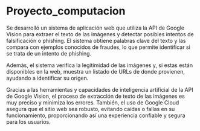 # Proyecto_computacion
Se desarrolló un sistema de aplicación web que utiliza la API de Google Vision para extraer el texto de las imágenes y detectar posibles intentos de falsificación o phishing. El sistema obtiene palabras clave del texto y las compara con ejemplos conocidos de fraudes, lo que permite identificar si se trata de un intento de phishing.

Además, el sistema verifica la legitimidad de las imágenes y, si estas están disponibles en la web, muestra un listado de URLs de donde provienen, ayudando a identificar su origen.

Gracias a las herramientas y capacidades de inteligencia artificial de la API de Google Vision, el proceso de extracción de texto de las imágenes es muy preciso y minimiza los errores. También, el uso de Google Cloud asegura que el sitio web sea robusto, evitando caídas o fallas en su funcionamiento, proporcionando así una experiencia confiable y segura para los usuarios.
